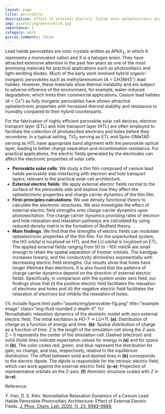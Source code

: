 ```yaml
---
layout: page
title: perovskite
description: effect of external electric fields onto optoelectronic properties
img: assets/img/perovskite.jpg
importance: 1
category: work
giscus_comments: false
---
```


Lead halide perovskites are ionic crystals written as APbX<sub>3</sub>, in which A represents a monovalent cation and X is a halogen anion. They have attracted extensive attention in the past few years as one of the most promising materials for practical applications such as photovoltaics and light-emitting diodes. Much of the early work involved hybrid organic–inorganic perovskites such as methylammonium (A = CH3NH3<sup>+</sup>) lead halides. However, these materials show thermal instability and are subject to adverse influence of the environment, for example, water-induced degradation, which limits their commercial applications. Cesium lead halides (A = Cs<sup>+</sup>) as fully inorganic perovskites have shown attractive optoelectronic properties with increased thermal stability and resistance to humidity compared to their hybrid counterparts.

For the fabrication of highly efficient perovskite solar cell devices, electron transport layer (ETL) and hole transport layer (HTL) are often employed to facilitate the collection of photoexcited electrons and holes before they recombine. In a typical setting, TiO<sub>2</sub> serving as ETL and Spiro-OMeTAD serving as HTL have appropriate band alignment with the perovskite optical layer, leading to better charge separation and recombination resistance. For practical applications, the electric fields generated by the electrodes can affect the electronic properties of solar cells. 
<ul>
<li><b>Perovskite solar cells</b>: We study a thin film composed of cesium lead halide perovskite slab interfacing with electron and hole transport layers, relevant to the practical solar cell architecture. </li>

<li><b>External electric fields</b>: We apply external electric fields normal to the surface of the perovskite slab and explore how they affect the optoelectronic properties and charge carrier dynamics of the thin film.</li>

<li><b>First-principles calculations</b>: We use density functional theory to calculate the electronic structures. We also investigate the effect of external electric field strengths onto charge carrier dynamics upon photoexcitation. The charge carrier dynamics providing rates of electron and hole relaxation and relaxation pathways are calculated by using reduced density matrix in the formalism of Redfield theory.</li>

<li><b>Main findings</b>: We find that the strengths of electric fields can modulate optoelectronic properties of the thin film. For the unperturbed system, the HO orbital is localized on HTL and the LU orbital is localized on ETL. The applied external fields ranging from 50 to −100 meV/Å are small enough to retain the spatial separation of frontier orbitals. The bandgap increases linearly, and the conductivity diminishes exponentially with decreasing electric field strengths. Our results show that holes have longer lifetimes than electrons. It is also found that the patterns of charge carrier dynamics depend on the direction of external electric fields. Specifically, in comparison with the system under zero field, our findings show that (i) the positive electric field facilitates the relaxation of electrons and holes and (ii) the negative electric field facilitates the relaxation of electrons but inhibits the relaxation of holes.</li>
</ul>

<div class="row">
    <div class="col-sm mt-3 mt-md-0">
        {% include figure.html path="assets/img/perovskite-fig.png" title="example image" class="img-fluid rounded z-depth-0" %}
    </div>
</div>
<div class="caption">
    Nonadiabatic relaxation dynamics of the atomistic model with zero external electric field. The initial excitation is HO-7 → LU+11. <b>(a)</b>: Distribution of charge as a function of energy and time. <b>(b)</b>: Spatial distribution of charge as a function of time. Z is the length of the simulation cell along the Z-axis. Z = 0 represents the center of the simulation cell. Dashed (electron) and solid (hole) lines indicate expectation values for energy in <b>(a)</b> and for space in <b>(b)</b>. The color codes red, green, and blue represent the distribution for gain, no change, and loss, respectively, relative to the equilibrium distribution. The offset between solid and dashed lines in <b>(b)</b> corresponds to the electric dipole. The dipole is responsible for the intrinsic electric field, which can work against the external electric field. <b>(c–e)</b>: Projection of representative orbitals on the Z-axis. <b>(f)</b> Atomistic structure scaled with Z in <b>(c–e)</b>.
</div>

Reference:

Y. Han, D. S. Kilin. Nonradiative Relaxation Dynamics of a Cesium Lead Halide Perovskite Photovoltaic Architecture: Effect of External Electric Fields. <a href='https://doi.org/10.1021/acs.jpclett.0c02973'>J. Phys. Chem. Lett. 2020, 11, 23, 9983-9989.</a>

